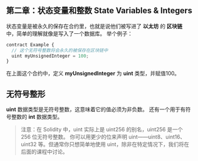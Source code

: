 ## 第二章：状态变量和整数 State Variables & Integers

状态变量是被永久的保存在合约里，也就是说他们被写进了 **以太坊** 的 **区块链** 中，简单的理解就像是写入了一个数据库。
举个例子：
```javascript
contract Example {
  // 这个无符号整数将会永久的被保存在区块链中
  uint myUnsignedInteger = 100;
}
```
在上面这个合约中，定义 **myUnsignedInteger** 为 **uint** 类型，并赋值100。

## 无符号整形
**uint** 数据类型是无符号整数，这意味着它的值必须为非负数。 还有一个用于有符号整数的 **int** 数据类型。

>注意：在 Solidity 中，uint 实际上是 uint256 的别名，uint256 是一个 256 位无符号整数。 你可以用更少的位来声明 uint——uint8、uint16、uint32 等。但通常你只想简单地使用 uint，除非在特定情况下，我们将在后面的课程中讨论。